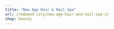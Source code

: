 ```yaml
---
title: "New Age Hair & Nail Spa"
url: /redwood-city/new-age-hair-and-nail-spa-3/
shop: beauty
---
```

